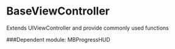 # BaseViewController
Extends UIViewController and provide commonly used functions

###Dependent module: 
MBProgressHUD

